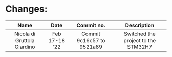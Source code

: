 Changes:
========

| Name | Date | Commit no. | Description |
|:----:|:----:|:----------:|:-----------:|
|Nicola di Gruttola Giardino | Feb 17-18 '22 | Commit 9c16c57 to 9521a89 | Switched the project to the STM32H7 |
